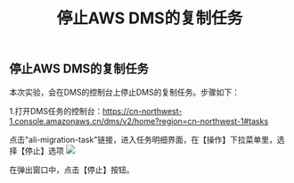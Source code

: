 ﻿---
title: "停止AWS DMS的复制任务"
chapter: false
weight: 83
---

## 停止AWS DMS的复制任务

本次实验，会在DMS的控制台上停止DMS的复制任务。步骤如下：

1.打开DMS任务的控制台：https://cn-northwest-1.console.amazonaws.cn/dms/v2/home?region=cn-northwest-1#tasks

点击"ali-migration-task"链接，进入任务明细界面，在【操作】下拉菜单里，选择【停止】选项
![](/images/Failover/stopDMSTask.png)

在弹出窗口中，点击【停止】按钮。

